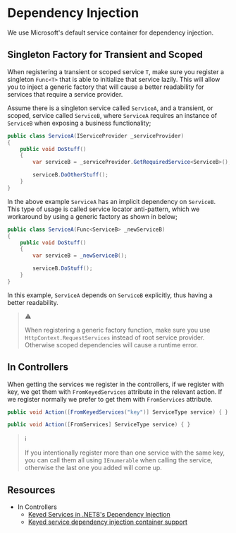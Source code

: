 # Dependency Injection

We use Microsoft's default service container for dependency injection.

## Singleton Factory for Transient and Scoped

When registering a transient or scoped service `T`, make sure you register a
singleton `Func<T>` that is able to initialize that service lazily. This will
allow you to inject a generic factory that will cause a better readability for
services that require a service provider.

Assume there is a singleton service called `ServiceA`, and a transient, or
scoped, service called `ServiceB`, where `ServiceA` requires an instance of
`ServiceB` when exposing a business functionality;

```csharp
public class ServiceA(IServiceProvider _serviceProvider)
{
    public void DoStuff()
    {
        var serviceB = _serviceProvider.GetRequiredService<ServiceB>();

        serviceB.DoOtherStuff();
    }
}
```

In the above example `ServiceA` has an implicit dependency on `ServiceB`. This
type of usage is called service locator anti-pattern, which we workaround by
using a generic factory as shown in below;

```csharp
public class ServiceA(Func<ServiceB> _newServiceB)
{
    public void DoStuff()
    {
        var serviceB = _newServiceB();

        serviceB.DoStuff();
    }
}
```

In this example, `ServiceA` depends on `ServiceB` explicitly, thus having a
better readability.

> :warning:
>
> When registering a generic factory function, make sure you use
> `HttpContext.RequestServices` instead of root service provider. Otherwise
> scoped dependencies will cause a runtime error.

## In Controllers

When getting the services we register in the controllers, if we register with
key, we get them with `FromKeyedServices` attribute in the relevant action. If
we register normally we prefer to get them with `FromServices` attribute.

```csharp
public void Action([FromKeyedServices("key")] ServiceType service) { }

public void Action([FromServices] ServiceType service) { }
```

> :information_source:
>
> If you intentionally register more than one service with the same key, you can
> call them all using `IEnumerable` when calling the service, otherwise the last
> one you added will come up.

## Resources

- In Controllers
  - [Keyed Services in .NET8's Dependency Injection][keyed-services-net8-di]
  - [Keyed service dependency injection container support][keyed-services-di-container-support]

[keyed-services-net8-di]: https://dev.to/xaberue/keyed-services-in-net8s-dependency-injection-2gni
[keyed-services-di-container-support]: https://andrewlock.net/exploring-the-dotnet-8-preview-keyed-services-dependency-injection-support/

